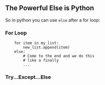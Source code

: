 ## The Powerful Else is Python

So in python you can use `else` after a for loop:

### For Loop

        for item in my_list:
            new_list.append(item)
        else:
            # Come to the end and we do this
            # like a finally
            ...

### Try...Except...Else

    
